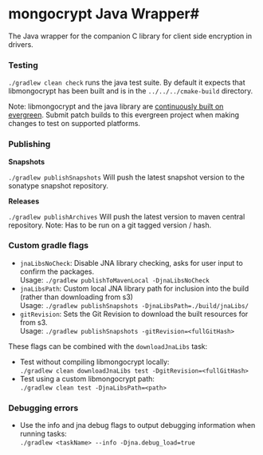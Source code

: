 # mongocrypt Java Wrapper#
The Java wrapper for the companion C library for client side encryption in drivers.


### Testing ###
`./gradlew clean check` runs the java test suite. By default it expects that libmongocrypt has been built and is in the `../../../cmake-build` directory.

Note: libmongocrypt and the java library are [continuously built on evergreen](https://evergreen.mongodb.com/waterfall/libmongocrypt). Submit patch builds to this evergreen project when making changes to test on supported platforms.

### Publishing ####

**Snapshots**

`./gradlew publishSnapshots` 
Will push the latest snapshot version to the sonatype snapshot repository.

**Releases**

`./gradlew publishArchives` 
Will push the latest version to maven central repository. 
Note: Has to be run on a git tagged version / hash. 

### Custom gradle flags ###

* `jnaLibsNoCheck`: Disable JNA library checking, asks for user input to confirm the packages.<br>
  Usage: `./gradlew publishToMavenLocal -DjnaLibsNoCheck`
* `jnaLibsPath`: Custom local JNA library path for inclusion into the build (rather than downloading from s3)<br>
  Usage: `./gradlew publishSnapshots -DjnaLibsPath=./build/jnaLibs/`
* `gitRevision`: Sets the Git Revision to download the built resources for from s3.<br>
  Usage: `./gradlew publishSnapshots -gitRevision=<fullGitHash>`

These flags can be combined with the `downloadJnaLibs` task:
 
* Test without compiling libmongocrypt locally:<br> `./gradlew clean downloadJnaLibs test -DgitRevision=<fullGitHash>`
* Test using a custom libmongocrypt path:<br> `./gradlew clean test -DjnaLibsPath=<path>`


### Debugging errors ###

* Use the info and jna debug flags to output debugging information when running tasks:<br> `./gradlew <taskName> --info -Djna.debug_load=true`
